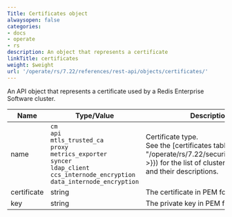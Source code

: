 ```yaml
---
Title: Certificates object
alwaysopen: false
categories:
- docs
- operate
- rs
description: An object that represents a certificate
linkTitle: certificates
weight: $weight
url: '/operate/rs/7.22/references/rest-api/objects/certificates/'
---
```


An API object that represents a certificate used by a Redis Enterprise Software cluster.

| Name | Type/Value | Description |
|------|------------|-------------|
| name | `cm`<br />`api`<br />`mtls_trusted_ca`<br />`proxy`<br />`metrics_exporter`<br />`syncer`<br />`ldap_client`<br />`ccs_internode_encryption`<br />`data_internode_encryption` | Certificate type.<br />See the [certificates table]({{< relref "/operate/rs/7.22/security/certificates" >}}) for the list of cluster certificates and their descriptions. |
| certificate | string | The certificate in PEM format |
| key | string | The private key in PEM format |
